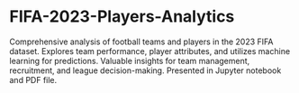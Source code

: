 # FIFA-2023-Players-Analytics
Comprehensive analysis of football teams and players in the 2023 FIFA dataset. Explores team performance, player attributes, and utilizes machine learning for predictions. Valuable insights for team management, recruitment, and league decision-making. Presented in Jupyter notebook and PDF file.

